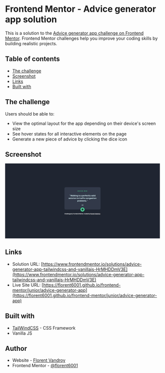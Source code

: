 # Frontend Mentor - Advice generator app solution

This is a solution to the [Advice generator app challenge on Frontend Mentor](https://www.frontendmentor.io/challenges/advice-generator-app-QdUG-13db). Frontend Mentor challenges help you improve your coding skills by building realistic projects.

## Table of contents

- [The challenge](#the-challenge)
- [Screenshot](#screenshot)
- [Links](#links)
- [Built with](#built-with)


## The challenge

Users should be able to:

- View the optimal layout for the app depending on their device's screen size
- See hover states for all interactive elements on the page
- Generate a new piece of advice by clicking the dice icon

## Screenshot

![](./screenshot.jpg)


## Links

- Solution URL: [https://www.frontendmentor.io/solutions/advice-generator-app-tailwindcss-and-vanillajs-HrMHDDmV3E](https://www.frontendmentor.io/solutions/advice-generator-app-tailwindcss-and-vanillajs-HrMHDDmV3E)
- Live Site URL: [https://florent6001.github.io/frontend-mentor/junior/advice-generator-app](https://florent6001.github.io/frontend-mentor/junior/advice-generator-app)

## Built with

- [TailWindCSS](https://tailwindcss.com/) - CSS Framework
- Vanilla JS


## Author

- Website - [Florent Vandroy](https://www.florent-vandroy.fr)
- Frontend Mentor - [@florent6001](https://www.frontendmentor.io/profile/florent6001)